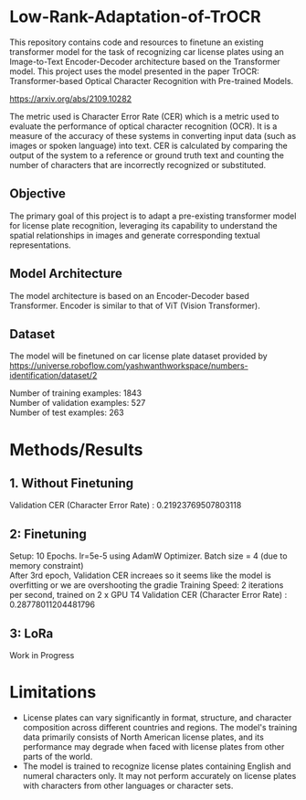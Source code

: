 # Low-Rank-Adaptation-of-TrOCR

This repository contains code and resources to finetune an existing transformer model for the task of recognizing car license plates using an Image-to-Text Encoder-Decoder architecture based on the Transformer model. This project uses the model presented in the paper TrOCR: Transformer-based Optical Character Recognition with Pre-trained Models.

https://arxiv.org/abs/2109.10282

The metric used is Character Error Rate (CER) which is a metric used to evaluate the performance of optical character recognition (OCR). It is a measure of the accuracy of these systems in converting input data (such as images or spoken language) into text. CER is calculated by comparing the output of the system to a reference or ground truth text and counting the number of characters that are incorrectly recognized or substituted.

## Objective
The primary goal of this project is to adapt a pre-existing transformer model for license plate recognition, leveraging its capability to understand the spatial relationships in images and generate corresponding textual representations.

## Model Architecture
The model architecture is based on an Encoder-Decoder based Transformer. Encoder is similar to that of ViT (Vision Transformer).

## Dataset
The model will be finetuned on car license plate dataset provided by  <br />
https://universe.roboflow.com/yashwanthworkspace/numbers-identification/dataset/2  <br />

Number of training examples: 1843  <br />
Number of validation examples: 527  <br />
Number of test examples: 263

# Methods/Results

## 1. Without Finetuning
Validation CER (Character Error Rate) : 0.21923769507803118

## 2: Finetuning
Setup: 10 Epochs. lr=5e-5 using AdamW Optimizer. Batch size = 4 (due to memory constraint) <br />
After 3rd epoch, Validation CER increaes so it seems like the model is overfitting or we are overshooting the gradie
Training Speed: 2 iterations  per second, trained on 2 x GPU T4
Validation CER (Character Error Rate) : 0.28778011204481796

## 3: LoRa

Work in Progress

# Limitations
* License plates can vary significantly in format, structure, and character composition across different countries and regions. The model's training data primarily consists of North American license plates, and its performance may degrade when faced with license plates from other parts of the world.
* The model is trained to recognize license plates containing English and numeral characters only. It may not perform accurately on license plates with characters from other languages or character sets.


